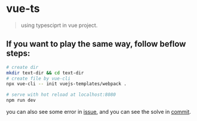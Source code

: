 # vue-ts

> using typesciprt in vue project.

## If you want to play the same way, follow beflow steps:

``` bash
# create dir
mkdir text-dir && cd text-dir
# create file by vue-cli
npx vue-cli -- init vuejs-templates/webpack .

# serve with hot reload at localhost:8080
npm run dev

```

you can also see some error in [issue](https://github.com/baixiaoji/vue-ts/issues?q=is%3Aissue+is%3Aclosed), and you can see the solve in [commit](https://github.com/baixiaoji/vue-ts/commits/master).
